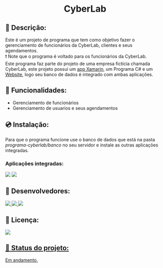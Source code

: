 <h1 align="center">CyberLab</h1> 

## :page_with_curl: Descrição:
<p align="center">

Este é um projeto de programa que tem como objetivo fazer o gerenciamento de funcionários da CyberLab, clientes e seus agendamentos.<br>
:exclamation: Note que o programa é voltado para os funcionários da CyberLab.<br> 
Este programa faz parte do projeto de uma empresa fictícia chamada CyberLab, este projeto possui um [app Xamarin](#app), um Programa C# e um [Website](#website), logo seu banco de dados é integrado com ambas aplicações.
</p>

## :wrench: Funcionalidades:
* Gerenciamento de funcionários
* Gerenciamento de usuarios e seus agendamentos


## :cd: Instalação:
Para que o programa funcione use o banco de dados que está na pasta <i>programa-cyberlab/banco</i> no seu servidor e instale as outras aplicações integradas.


### Aplicações integradas:  <a id="app"></a> <a id="website"></a> <br>
<a href="https://github.com/HenriqueSSP/program-cyberlab"><img src="https://img.shields.io/badge/Xamarin-0b0840?style=flat&logo=xamarin&logoColor=white"></a>
<a href="https://github.com/HenriqueSSP/site-cyberlab"><img src="https://img.shields.io/badge/Website-ff5e00?style=flat&logoColor=white&logo=HTML5&labelColor=ff5e00"></a> 


## :boy: Desenvolvedores: 
<p>
<a href="https://github.com/HenriqueSSP"> <img src="https://img.shields.io/badge/-HenriqueSSP-lightgrey"> </a>
<a href="https://github.com/Lincon8514"> <img src="https://img.shields.io/badge/-Lincon8514-lightgrey"> </a>
<a href="https://github.com/robertrjb"> <img src="https://img.shields.io/badge/-robertrjb-lightgrey"> </a>
</p>


## :scroll: Licença:
<p>
<a href="https://github.com/HenriqueSSP/programa-cyberlab/blob/master/LICENSE.md">
<img src="https://img.shields.io/badge/license-MIT-brightgreen">
</p>


## :pencil: Status do projeto:
Em andamento.
